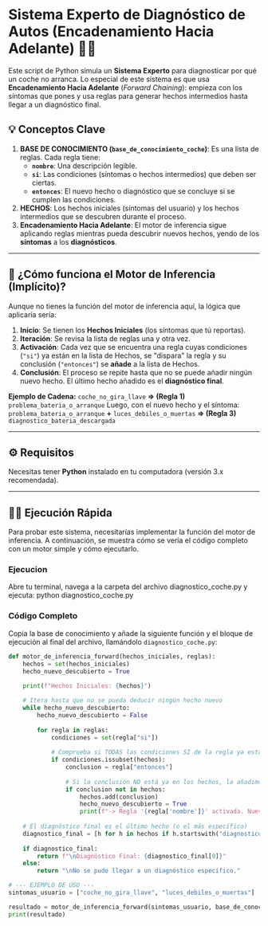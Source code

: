 # Sistema Experto de Diagnóstico de Autos (Encadenamiento Hacia Adelante) 🚗🧠

Este script de Python simula un **Sistema Experto** para diagnosticar por qué un coche no arranca. Lo especial de este sistema es que usa **Encadenamiento Hacia Adelante** (*Forward Chaining*): empieza con los síntomas que pones y usa reglas para generar hechos intermedios hasta llegar a un diagnóstico final.

## 💡 Conceptos Clave

1.  **BASE DE CONOCIMIENTO (`base_de_conocimiento_coche`)**: Es una lista de reglas. Cada regla tiene:
    * **`nombre`**: Una descripción legible.
    * **`si`**: Las condiciones (síntomas o hechos intermedios) que deben ser ciertas.
    * **`entonces`**: El nuevo hecho o diagnóstico que se concluye si se cumplen las condiciones.
2.  **HECHOS**: Los hechos iniciales (síntomas del usuario) y los hechos intermedios que se descubren durante el proceso.
3.  **Encadenamiento Hacia Adelante**: El motor de inferencia sigue aplicando reglas mientras pueda descubrir nuevos hechos, yendo de los **síntomas** a los **diagnósticos**.

---

## 🚀 ¿Cómo funciona el Motor de Inferencia (Implícito)?

Aunque no tienes la función del motor de inferencia aquí, la lógica que aplicaría sería:

1.  **Inicio**: Se tienen los **Hechos Iniciales** (los síntomas que tú reportas).
2.  **Iteración**: Se revisa la lista de reglas una y otra vez.
3.  **Activación**: Cada vez que se encuentra una regla cuyas condiciones (`"si"`) ya están en la lista de Hechos, se "dispara" la regla y su conclusión (`"entonces"`) se **añade** a la lista de Hechos.
4.  **Conclusión**: El proceso se repite hasta que no se puede añadir ningún nuevo hecho. El último hecho añadido es el **diagnóstico final**.

**Ejemplo de Cadena:**
`coche_no_gira_llave` **=> (Regla 1)** `problema_bateria_o_arranque`
Luego, con el nuevo hecho y el síntoma:
`problema_bateria_o_arranque` **+** `luces_debiles_o_muertas` **=> (Regla 3)** `diagnostico_bateria_descargada`

---

## ⚙️ Requisitos

Necesitas tener **Python** instalado en tu computadora (versión 3.x recomendada).

---

## 🏃‍♂️ Ejecución Rápida

Para probar este sistema, necesitarías implementar la función del motor de inferencia. A continuación, se muestra cómo se vería el código completo con un motor simple y cómo ejecutarlo.

### Ejecucion

Abre tu terminal, navega a la carpeta del archivo diagnostico_coche.py y ejecuta:
python diagnostico_coche.py

###  Código Completo

Copia la base de conocimiento y añade la siguiente función y el bloque de ejecución al final del archivo, llamándolo `diagnostico_coche.py`:

```python
def motor_de_inferencia_forward(hechos_iniciales, reglas):
    hechos = set(hechos_iniciales)
    hecho_nuevo_descubierto = True
    
    print(f"Hechos Iniciales: {hechos}")

    # Itera hasta que no se pueda deducir ningún hecho nuevo
    while hecho_nuevo_descubierto:
        hecho_nuevo_descubierto = False
        
        for regla in reglas:
            condiciones = set(regla["si"])
            
            # Comprueba si TODAS las condiciones SI de la regla ya están en los hechos
            if condiciones.issubset(hechos):
                conclusion = regla["entonces"]
                
                # Si la conclusión NO está ya en los hechos, la añadimos
                if conclusion not in hechos:
                    hechos.add(conclusion)
                    hecho_nuevo_descubierto = True
                    print(f"-> Regla '{regla['nombre']}' activada. Nuevo hecho: {conclusion}")
    
    # El diagnóstico final es el último hecho (o el más específico)
    diagnostico_final = [h for h in hechos if h.startswith("diagnostico_")]
    
    if diagnostico_final:
        return f"\nDiagnóstico Final: {diagnostico_final[0]}"
    else:
        return "\nNo se pudo llegar a un diagnóstico específico."

# --- EJEMPLO DE USO ---
sintomas_usuario = ["coche_no_gira_llave", "luces_debiles_o_muertas"]

resultado = motor_de_inferencia_forward(sintomas_usuario, base_de_conocimiento_coche)
print(resultado)
